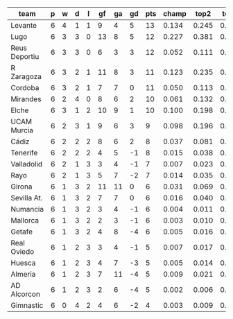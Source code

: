 |     team      | p | w | d | l | gf | ga | gd | pts | champ | top2  | top3  | top4  |  5-7  | bot4  | bot3  | bot2  |
|---------------|---|---|---|---|----|----|----|-----|-------|-------|-------|-------|-------|-------|-------|-------|
| Levante       | 6 | 4 | 1 | 1 |  9 |  4 |  5 |  13 | 0.134 | 0.245 | 0.347 | 0.433 | 0.208 | 0.021 | 0.011 | 0.006|
| Lugo          | 6 | 3 | 3 | 0 | 13 |  8 |  5 |  12 | 0.227 | 0.381 | 0.492 | 0.579 | 0.190 | 0.011 | 0.006 | 0.003|
| Reus Deportiu | 6 | 3 | 3 | 0 |  6 |  3 |  3 |  12 | 0.052 | 0.111 | 0.175 | 0.241 | 0.191 | 0.063 | 0.041 | 0.022|
| R Zaragoza    | 6 | 3 | 2 | 1 | 11 |  8 |  3 |  11 | 0.123 | 0.235 | 0.333 | 0.418 | 0.211 | 0.023 | 0.015 | 0.008|
| Cordoba       | 6 | 3 | 2 | 1 |  7 |  7 |  0 |  11 | 0.050 | 0.113 | 0.182 | 0.257 | 0.198 | 0.061 | 0.038 | 0.022|
| Mirandes      | 6 | 2 | 4 | 0 |  8 |  6 |  2 |  10 | 0.061 | 0.132 | 0.205 | 0.278 | 0.202 | 0.056 | 0.037 | 0.020|
| Elche         | 6 | 3 | 1 | 2 | 10 |  9 |  1 |  10 | 0.100 | 0.198 | 0.288 | 0.376 | 0.211 | 0.031 | 0.019 | 0.011|
| UCAM Murcia   | 6 | 2 | 3 | 1 |  9 |  6 |  3 |   9 | 0.098 | 0.196 | 0.287 | 0.371 | 0.203 | 0.037 | 0.024 | 0.011|
| Cádiz         | 6 | 2 | 2 | 2 |  8 |  6 |  2 |   8 | 0.037 | 0.081 | 0.129 | 0.184 | 0.171 | 0.100 | 0.067 | 0.039|
| Tenerife      | 6 | 2 | 2 | 2 |  4 |  5 | -1 |   8 | 0.015 | 0.038 | 0.071 | 0.104 | 0.142 | 0.171 | 0.123 | 0.076|
| Valladolid    | 6 | 2 | 1 | 3 |  3 |  4 | -1 |   7 | 0.007 | 0.023 | 0.045 | 0.068 | 0.100 | 0.233 | 0.171 | 0.114|
| Rayo          | 6 | 2 | 1 | 3 |  5 |  7 | -2 |   7 | 0.014 | 0.035 | 0.066 | 0.103 | 0.130 | 0.174 | 0.123 | 0.077|
| Girona        | 6 | 1 | 3 | 2 | 11 | 11 |  0 |   6 | 0.031 | 0.069 | 0.112 | 0.160 | 0.168 | 0.108 | 0.075 | 0.044|
| Sevilla At.   | 6 | 1 | 3 | 2 |  7 |  7 |  0 |   6 | 0.016 | 0.040 | 0.069 | 0.105 | 0.130 | 0.173 | 0.126 | 0.081|
| Numancia      | 6 | 1 | 3 | 2 |  3 |  4 | -1 |   6 | 0.004 | 0.011 | 0.021 | 0.034 | 0.060 | 0.361 | 0.283 | 0.198|
| Mallorca      | 6 | 1 | 3 | 2 |  2 |  3 | -1 |   6 | 0.003 | 0.010 | 0.020 | 0.033 | 0.059 | 0.368 | 0.291 | 0.205|
| Getafe        | 6 | 1 | 3 | 2 |  4 |  8 | -4 |   6 | 0.005 | 0.016 | 0.030 | 0.047 | 0.076 | 0.322 | 0.246 | 0.162|
| Real Oviedo   | 6 | 1 | 2 | 3 |  3 |  4 | -1 |   5 | 0.007 | 0.017 | 0.035 | 0.055 | 0.086 | 0.277 | 0.207 | 0.140|
| Huesca        | 6 | 1 | 2 | 3 |  4 |  7 | -3 |   5 | 0.005 | 0.014 | 0.027 | 0.044 | 0.069 | 0.333 | 0.256 | 0.178|
| Almeria       | 6 | 1 | 2 | 3 |  7 | 11 | -4 |   5 | 0.009 | 0.021 | 0.037 | 0.056 | 0.088 | 0.281 | 0.207 | 0.133|
| AD Alcorcon   | 6 | 1 | 2 | 3 |  2 |  6 | -4 |   5 | 0.002 | 0.006 | 0.015 | 0.024 | 0.048 | 0.428 | 0.344 | 0.247|
| Gimnastic     | 6 | 0 | 4 | 2 |  4 |  6 | -2 |   4 | 0.003 | 0.009 | 0.018 | 0.030 | 0.060 | 0.368 | 0.291 | 0.204|
